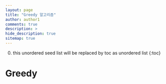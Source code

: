 ```yaml
---
layout: page
title: "Greedy 알고리즘"
author: author1
comments: true
description: >
hide_description: true
sitemap: true
---
```


0. this unordered seed list will be replaced by toc as unordered list 
{:toc}

# Greedy
## 